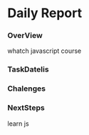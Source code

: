# Daily Report

### OverView
whatch javascript course

### TaskDatelis


### Chalenges 


### NextSteps
learn js